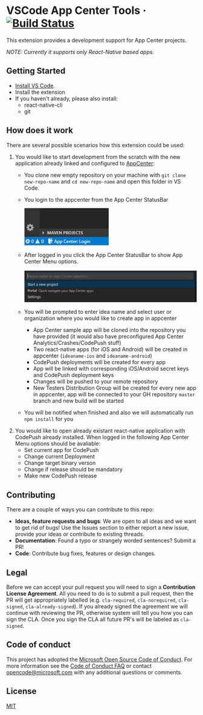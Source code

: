 # VSCode App Center Tools &middot; [![Build Status](https://msmobilecenter.visualstudio.com/_apis/public/build/definitions/d7809725-8fd7-4b76-8022-ebb8720603f6/2854/badge)](https://msmobilecenter.visualstudio.com/Patricks%20Sandbox/_build/index?definitionId=2854)
This extension provides a development support for App Center projects. 

_NOTE: Currently it supports only React-Native based apps._

## Getting Started
* [Install VS Code](https://code.visualstudio.com).
* Install the extension
* If you haven't already, please also install:
    * react-native-cli
    * git


## How does it work
There are several possible scenarios how this extension could be used:

1. You would like to start development from the scratch with the new application already linked and configured to [AppCenter](https://appcenter.ms):
    * You clone new empty repository on your machine with `git clone new-repo-name` and `cd new-repo-name` and open this folder in VS Code.
    * You login to the appcenter from the App Center StatusBar

        ![Login to Appcenter](images/appcenter-login.png)
    * After logged in you click the App Center StatusBar to show App Center Menu options. 

        ![AppCenter Menu](images/appcenter-start-new-idea.png)
    * You will be prompted to enter idea name and select user or organization where you would like to create app in appcenter
        * App Center sample app will be cloned into the repository you have provided (it would also have preconfigured App Center Analytics/Crashes/CodePush stuff)
        * Two react-native apps (for iOS and Android) will be created in appcenter (`ideaname-ios` and `ideaname-android`)
        * CodePush deployments will be created for every app
        * App will be linked with corresponding iOS/Android secret keys and CodePush deployment keys
        * Changes will be pushed to your remote repository
        * New Testers Distribution Group will be created for every new app in appcenter, app will be connected to your GH repository `master` branch and new build will be started 
    * You will be notified when finished and also we will automatically run `npm install` for you
2. You would like to open already existant react-native application with CodePush already installed. When logged in the following App Center Menu options should be avaliable:
    * Set current app for CodePush
    * Change current Deployment
    * Change target binary verson 
    * Change if release should be mandatory
    * Make new CodePush release


## Contributing
There are a couple of ways you can contribute to this repo:

- **Ideas, feature requests and bugs**: We are open to all ideas and we want to get rid of bugs! Use the Issues section to either report a new issue, provide your ideas or contribute to existing threads.
- **Documentation**: Found a typo or strangely worded sentences? Submit a PR!
- **Code**: Contribute bug fixes, features or design changes.

## Legal
Before we can accept your pull request you will need to sign a **Contribution License Agreement**. All you need to do is to submit a pull request, then the PR will get appropriately labelled (e.g. `cla-required`, `cla-norequired`, `cla-signed`, `cla-already-signed`). If you already signed the agreement we will continue with reviewing the PR, otherwise system will tell you how you can sign the CLA. Once you sign the CLA all future PR's will be labeled as `cla-signed`.

## Code of conduct
This project has adopted the [Microsoft Open Source Code of Conduct](https://opensource.microsoft.com/codeofconduct/). For more information see the [Code of Conduct FAQ](https://opensource.microsoft.com/codeofconduct/faq/) or contact [opencode@microsoft.com](mailto:opencode@microsoft.com) with any additional questions or comments.

## License
[MIT](LICENSE.md)

